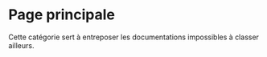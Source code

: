 # Page principale
Cette catégorie sert à entreposer les documentations impossibles à classer ailleurs.